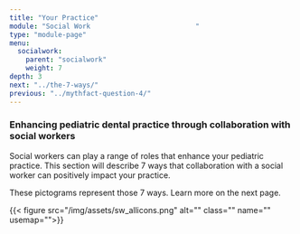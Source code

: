 ```yaml
---
title: "Your Practice"
module: "Social Work                          "
type: "module-page"
menu:
  socialwork:
    parent: "socialwork"
    weight: 7
depth: 3
next: "../the-7-ways/"
previous: "../mythfact-question-4/"
---
```

<div class="pageblock"><h3>Enhancing pediatric dental practice through collaboration with social workers</h3><div class="maintext"><p>Social workers can play a range of roles that enhance your pediatric practice. This section will describe 7 ways that collaboration with a social worker can positively impact your practice.</p>
<p>These pictograms represent those 7 ways. Learn more on the next page.</p></div>
</div><div class="pageblock"><div class="center">
{{< figure src="/img/assets/sw_allicons.png" alt="" class="" name="" usemap="">}}</div>
</div>